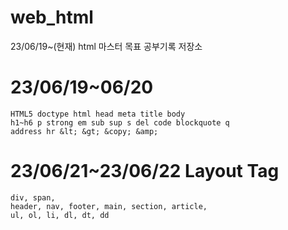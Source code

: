 # web_html
23/06/19~(현재) html 마스터 목표 공부기록 저장소

# 23/06/19~06/20
```
HTML5 doctype html head meta title body
h1~h6 p strong em sub sup s del code blockquote q
address hr &lt; &gt; &copy; &amp;
```

# 23/06/21~23/06/22 Layout Tag
```
div, span,
header, nav, footer, main, section, article,
ul, ol, li, dl, dt, dd
```
